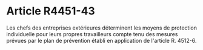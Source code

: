 # Article R4451-43

  
Les chefs des entreprises extérieures déterminent les moyens de protection individuelle pour leurs propres travailleurs compte tenu des mesures prévues par le plan de prévention établi en application de l'article R. 4512-6.